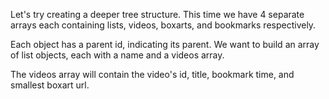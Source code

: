  Let's try creating a deeper tree structure. This time we have 4 separate arrays each containing lists, videos, boxarts, and bookmarks respectively. 
 
 Each object has a parent id, indicating its parent. We want to build an array of list objects, each with a name and a videos array. 
 
 The videos array will contain the video's id, title, bookmark time, and smallest boxart url. 

 